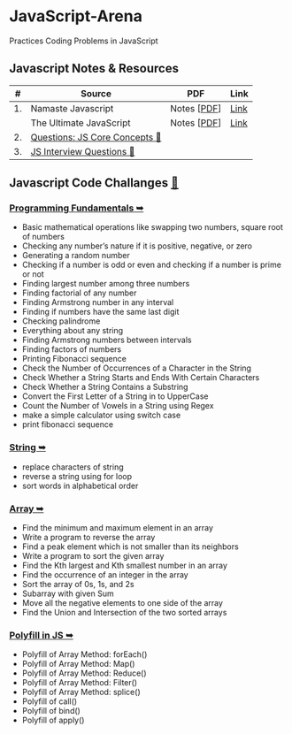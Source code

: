 # JavaScript-Arena

Practices Coding Problems in JavaScript

## Javascript Notes & Resources

|# | Source | PDF | Link |
| --- | --- | --- | --- |
| 1. | Namaste Javascript | Notes [[PDF](https://github.com/deltanode/JavaScript-Arena/blob/main/js-notes-resources/namaste_javascript_notes/namaste-javascript.pdf)] | [Link](https://alok722.github.io/namaste-javascript-notes/dist/lectures.html) |
| | The Ultimate JavaScript | Notes [[PDF](https://github.com/deltanode/JavaScript-Arena/blob/main/js-notes-resources/the_ultimate_javascript_notes/JS_Notes_Combined.pdf)] | [Link](https://github.com/deltanode/JavaScript-Arena/tree/main/js-notes-resources/the_ultimate_javascript_notes) |
| 2. | [Questions: JS Core Concepts 🔗](https://github.com/deltanode/JS-Arena/tree/main/js-core-concepts) | | |
| 3. | [JS Interview Questions 🔗](https://github.com/deltanode/JavaScript-Arena/tree/main/interview-questions) | | |


## Javascript Code Challanges [🔗](https://github.com/deltanode/JS-Arena/tree/main/code-challenges)

### [Programming Fundamentals ➥](/code-challenges/01-programming-fundamentals)

- Basic mathematical operations like swapping two numbers, square root of numbers
- Checking any number’s nature if it is positive, negative, or zero
- Generating a random number
- Checking if a number is odd or even and checking if a number is prime or not
- Finding largest number among three numbers
- Finding factorial of any number
- Finding Armstrong number in any interval
- Finding if numbers have the same last digit
- Checking palindrome
- Everything about any string
- Finding Armstrong numbers between intervals
- Finding factors of numbers
- Printing Fibonacci sequence
- Check the Number of Occurrences of a Character in the String
- Check Whether a String Starts and Ends With Certain Characters
- Check Whether a String Contains a Substring
- Convert the First Letter of a String in to UpperCase
- Count the Number of Vowels in a String using Regex
- make a simple calculator using switch case
- print fibonacci sequence

### [String ➥](/code-challenges/02-string)

- replace characters of string
- reverse a string using for loop
- sort words in alphabetical order

### [Array ➥](/code-challenges/03-array)

- Find the minimum and maximum element in an array
- Write a program to reverse the array
- Find a peak element which is not smaller than its neighbors
- Write a program to sort the given array
- Find the Kth largest and Kth smallest number in an array
- Find the occurrence of an integer in the array
- Sort the array of 0s, 1s, and 2s
- Subarray with given Sum
- Move all the negative elements to one side of the array
- Find the Union and Intersection of the two sorted arrays

### [Polyfill in JS ➥](/code-challenges/04-polyfill)

- Polyfill of Array Method: forEach()
- Polyfill of Array Method: Map()
- Polyfill of Array Method: Reduce()
- Polyfill of Array Method: Filter()
- Polyfill of Array Method: splice()
- Polyfill of call()
- Polyfill of bind()
- Polyfill of apply()
